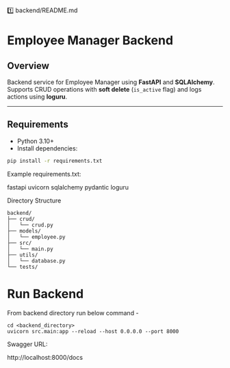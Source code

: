 1️⃣ backend/README.md
# Employee Manager Backend

## Overview
Backend service for Employee Manager using **FastAPI** and **SQLAlchemy**.  
Supports CRUD operations with **soft delete** (`is_active` flag) and logs actions using **loguru**.

---

## Requirements
- Python 3.10+  
- Install dependencies:
```bash
pip install -r requirements.txt
```

Example requirements.txt:

fastapi
uvicorn
sqlalchemy
pydantic
loguru

Directory Structure
```
backend/
├── crud/
│   └── crud.py
├── models/
│   └── employee.py
├── src/
│   └── main.py
├── utils/
│   └── database.py
└── tests/
```

# Run Backend
From backend directory run below command - 

```
cd <backend_directory>
uvicorn src.main:app --reload --host 0.0.0.0 --port 8000
```


Swagger URL: 

http://localhost:8000/docs



